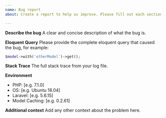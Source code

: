 ```yaml
---
name: Bug report
about: Create a report to help us improve. Please fill out each section completely.

---
```


**Describe the bug**
A clear and concise description of what the bug is.

**Eloquent Query**
Please provide the complete eloquent query that caused the bug, for example:
```php
$model->with('otherModel')->get();
```

**Stack Trace**
The full stack trace from your log file.

**Environment**
 - PHP: [e.g. 7.1.0]
 - OS: [e.g. Ubuntu 18.04]
 - Laravel: [e.g. 5.6.15]
 - Model Caching: [e.g. 0.2.61]

**Additional context**
Add any other context about the problem here.

